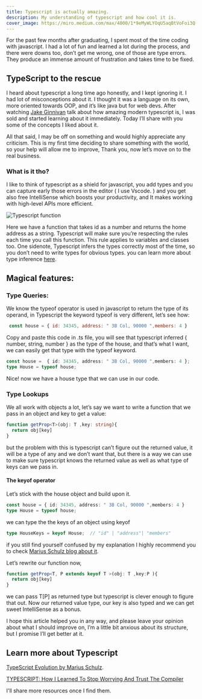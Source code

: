 ```yaml
---
title: Typescript is actually amazing.
description: My understanding of typescript and how cool it is.
cover_image: https://miro.medium.com/max/4000/1*9eMyWLYOqU5aqBtVoFoi3Q.jpeg
---
```


For the past few months after graduating, I spent most of the time coding with javascript. I had a lot of fun and learned a lot during the process, and there were downs too, don’t get me wrong, one of those are type errors. They produce an immense amount of frustration and takes time to be fixed.

## TypeScript to the rescue
I heard about typescript a long time ago honestly, and I kept ignoring it. I had lot of misconceptions about it. I thought it was a language on its own, more oriented towards OOP, and it’s like java but for web devs. After watching [Jake Ginnivan](https://www.youtube.com/watch?v=WjQVJssSpt8) talk about how amazing modern typescript is, I was sold and started learning about it immediately. Today I’ll share with you some of the concepts I liked about it.

All that said, I may be off on something and would highly appreciate any criticism. This is my first time deciding to share something with the world, so your help will allow me to improve, Thank you, now let’s move on to the real business.

### What is it tho?
I like to think of typescript as a shield for javascript, you add types and you can capture early those errors in the editor ( I use Vscode. ) and you get also free IntelliSense which boosts your productivity, and It makes working with high-level APIs more efficient.

![Typescript function](https://thepracticaldev.s3.amazonaws.com/i/iqtn5zjjnh1bufl08el9.png)

Here we have a function that takes id as a number and returns the home address as a string. Typescript will make sure you’re respecting the rules each time you call this function. 
This rule applies to variables and classes too.
One sidenote, Typescript infers the types correctly most of the time, so you don’t need to write types for obvious types.
you can learn more about type inference [here](https://www.typescriptlang.org/docs/handbook/type-inference.html).

## Magical features:
### Type Queries:
We know the typeof operator is used in javascript to return the type of its operand, in Typescript the keyword typeof is very different, let’s see how:

```javascript
 const house = { id: 34345, address: " 3B Col, 90000 ",members: 4 }
```
Copy and paste this code in .ts file, you will see that typescript inferred { number, string, number } as the type of the house, and that’s what I want, we can easily get that type with the typeof keyword.

```typescript
const house =  { id: 34345, address: " 3B Col, 90000 ",members: 4 };
type House = typeof house;
```
Nice! now we have a house type that we can use in our code.

### Type Lookups
We all work with objects a lot, let’s say we want to write a function that we pass in an object and key to get a value:

```typescript
function getProp<T>(obj: T ,key: string){
  return obj[key]
}	
```
but the problem with this is typescript can’t figure out the returned value, it will be a type of any and we don’t want that, but there is a way we can use to make sure typescript knows the returned value as well as what type of keys can we pass in.

#### The keyof operator
Let’s stick with the house object and build upon it.

```typescript
const house = { id: 34345, address: " 3B Col, 90000 ",members: 4 }
type House = typeof house;
```

we can type the the keys of an object using keyof

```typescript 
type HouseKeys = keyof House;  // "id" | "address"| "members"
```
if you still find yourself confused by my explanation I highly recommend you to check [Marius Schulz blog about it](https://mariusschulz.com/blog/keyof-and-lookup-types-in-typescript).

Let’s rewrite our function now,
```typescript
function getProp<T, P extends keyof T >(obj: T ,key:P ){
  return obj[key]
}	
```
we can pass T\[P\] as returned type but typescript is clever enough to figure that out. Now our returned value type, our key is also typed and we can get sweet IntelliSense as a bonus.

I hope this article helped you in any way, and please leave your opinion about what I should improve on, I’m a little bit anxious about its structure, but I promise I’ll get better at it.

## Learn more about Typescript

[TypeScript Evolution by Marius Schulz](https://mariusschulz.com/blog/series/typescript-evolution).

[TYPESCRIPT: How I Learned To Stop Worrying And Trust The Compiler
](https://www.youtube.com/watch?v=mgTenYbX2Kw)

I'll share more resources once I find them.

